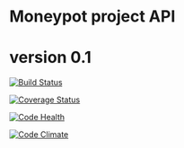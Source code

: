 # Moneypot project API
# version 0.1

[![Build Status](https://travis-ci.org/shamanu4/moneypot-api.svg?branch=master)](https://travis-ci.org/shamanu4/moneypot-api)

[![Coverage Status](https://coveralls.io/repos/shamanu4/moneypot-api/badge.svg?branch=master&service=github)](https://coveralls.io/github/shamanu4/moneypot-api?branch=master)

[![Code Health](https://landscape.io/github/shamanu4/moneypot-api/master/landscape.svg?style=flat)](https://landscape.io/github/shamanu4/moneypot-api/master)

[![Code Climate](https://codeclimate.com/github/shamanu4/moneypot-api/badges/gpa.svg)](https://codeclimate.com/github/shamanu4/moneypot-api)



